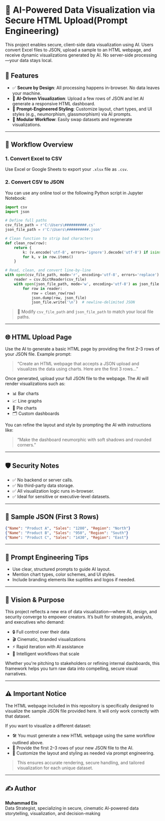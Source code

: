 
# 🔐 AI-Powered Data Visualization via Secure HTML Upload(Prompt Engineering)

This project enables secure, client-side data visualization using AI. Users convert Excel files to JSON, upload a sample to an HTML webpage, and receive dynamic visualizations generated by AI. No server-side processing—your data stays local.

## 🚀 Features

- ✅ **Secure by Design**: All processing happens in-browser. No data leaves your machine.
- 🤖 **AI-Driven Visualization**: Upload a few rows of JSON and let AI generate a responsive HTML dashboard.
- 🎨 **Prompt-Engineered Styling**: Customize layout, chart types, and UI styles (e.g., neumorphism, glassmorphism) via AI prompts.
- 📄 **Modular Workflow**: Easily swap datasets and regenerate visualizations.

---

## 🧩 Workflow Overview

### 1. Convert Excel to CSV

Use Excel or Google Sheets to export your `.xlsx` file as `.csv`.

### 2. Convert CSV to JSON

You can use any online tool or the following Python script in Jupyter Notebook:

```python
import csv
import json

# Define full paths
csv_file_path = r'C:\Users\##########.cs'
json_file_path = r'C:\Users\##########.json'

# Clean function to strip bad characters
def clean_row(row):
    return {
        k: (v.encode('utf-8', errors='ignore').decode('utf-8') if isinstance(v, str) else v)
        for k, v in row.items()
    }

# Read, clean, and convert line-by-line
with open(csv_file_path, mode='r', encoding='utf-8', errors='replace') as csv_file:
    reader = csv.DictReader(csv_file)
    with open(json_file_path, mode='w', encoding='utf-8') as json_file:
        for row in reader:
            row = clean_row(row)
            json.dump(row, json_file)
            json_file.write('\n')  # newline-delimited JSON
```

> 🔧 Modify `csv_file_path` and `json_file_path` to match your local file paths.

---

## 🌐 HTML Upload Page

Use the AI to generate a basic HTML page by providing the first 2–3 rows of your JSON file. Example prompt:

> “Create an HTML webpage that accepts a JSON upload and visualizes the data using charts. Here are the first 3 rows…”

Once generated, upload your full JSON file to the webpage. The AI will render visualizations such as:

- 📊 Bar charts
- 📈 Line graphs
- 🧮 Pie charts
- 🗂️ Custom dashboards

You can refine the layout and style by prompting the AI with instructions like:

> “Make the dashboard neumorphic with soft shadows and rounded corners.”

---

## 🛡️ Security Notes

- ✅ No backend or server calls.
- ✅ No third-party data storage.
- ✅ All visualization logic runs in-browser.
- ✅ Ideal for sensitive or executive-level datasets.

---

## 📁 Sample JSON (First 3 Rows)

```json
{"Name": "Product A", "Sales": "1200", "Region": "North"}
{"Name": "Product B", "Sales": "950", "Region": "South"}
{"Name": "Product C", "Sales": "1430", "Region": "East"}
```

---

## 🧠 Prompt Engineering Tips

- Use clear, structured prompts to guide AI layout.
- Mention chart types, color schemes, and UI styles.
- Include branding elements like suptitles and logos if needed.

---

## 🌟 Vision & Purpose

This project reflects a new era of data visualization—where AI, design, and security converge to empower creators. It’s built for strategists, analysts, and executives who demand:

- 🔒 Full control over their data
- 🎬 Cinematic, branded visualizations
- ⚡ Rapid iteration with AI assistance
- 🧠 Intelligent workflows that scale

Whether you're pitching to stakeholders or refining internal dashboards, this framework helps you turn raw data into compelling, secure visual narratives.

---

## ⚠️ Important Notice

The HTML webpage included in this repository is specifically designed to visualize the sample JSON file provided here. It will only work correctly with that dataset.

If you want to visualize a different dataset:

- 🛠️ You must generate a new HTML webpage using the same workflow outlined above.
- 📄 Provide the first 2–3 rows of your new JSON file to the AI.
- 🎨 Customize the layout and styling as needed via prompt engineering.

> This ensures accurate rendering, secure handling, and tailored visualization for each unique dataset.

---

## ✍️ Author

**Muhammad Eis**  
Data Strategist, specializing in secure, cinematic AI-powered data storytelling, visualization, and decision-making


